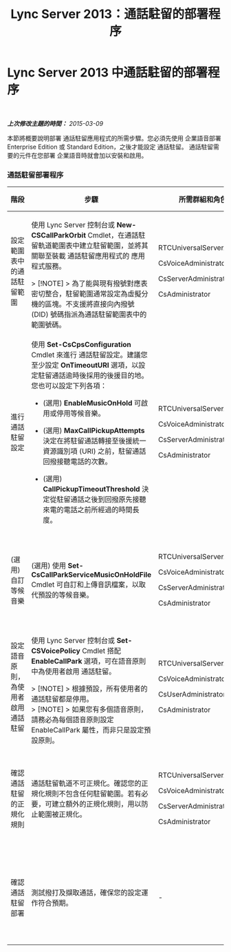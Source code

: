 ﻿---
title: Lync Server 2013：通話駐留的部署程序
TOCTitle: 通話駐留的部署程序
ms:assetid: 2000d672-a85f-4262-9d69-0bee9ae3709a
ms:mtpsurl: https://technet.microsoft.com/zh-tw/library/Gg398283(v=OCS.15)
ms:contentKeyID: 49290307
ms.date: 08/10/2015
mtps_version: v=OCS.15
ms.translationtype: HT
---

# Lync Server 2013 中通話駐留的部署程序

 

_**上次修改主題的時間：** 2015-03-09_

本節將概要說明部署 通話駐留應用程式的所需步驟。您必須先使用 企業語音部署 Enterprise Edition 或 Standard Edition，之後才能設定 通話駐留。 通話駐留需要的元件在您部署 企業語音時就會加以安裝和啟用。

### 通話駐留部署程序

<table>
<colgroup>
<col style="width: 25%" />
<col style="width: 25%" />
<col style="width: 25%" />
<col style="width: 25%" />
</colgroup>
<thead>
<tr class="header">
<th>階段</th>
<th>步驟</th>
<th>所需群組和角色</th>
<th>部署文件</th>
</tr>
</thead>
<tbody>
<tr class="odd">
<td><p>設定範圍表中的通話駐留範圍</p></td>
<td><p>使用 Lync Server 控制台或 <strong>New-CSCallParkOrbit</strong> Cmdlet，在通話駐留軌道範圍表中建立駐留範圍，並將其關聯至裝載 通話駐留應用程式的 應用程式服務。</p>
<div class="alert">
> [!NOTE]  
> 為了能與現有撥號對應表密切整合，駐留範圍通常設定為虛擬分機的區塊。不支援將直接向內撥號 (DID) 號碼指派為通話駐留範圍表中的範圍號碼。


</div></td>
<td><p>RTCUniversalServerAdmins</p>
<p>CsVoiceAdministrator</p>
<p>CsServerAdministrator</p>
<p>CsAdministrator</p></td>
<td><p><a href="lync-server-2013-create-or-modify-a-call-park-orbit-range.md">在 Lync Server 2013 中建立或修改通話駐留軌道範圍</a></p></td>
</tr>
<tr class="even">
<td><p>進行 通話駐留設定</p></td>
<td><p>使用 <strong>Set-CsCpsConfiguration</strong> Cmdlet 來進行 通話駐留設定。建議您至少設定 <strong>OnTimeoutURI</strong> 選項，以設定駐留通話逾時後採用的後援目的地。您也可以設定下列各項：</p>
<ul>
<li><p>(選用) <strong>EnableMusicOnHold</strong> 可啟用或停用等候音樂。</p></li>
<li><p>(選用) <strong>MaxCallPickupAttempts</strong> 決定在將駐留通話轉接至後援統一資源識別項 (URI) 之前，駐留通話回撥接聽電話的次數。</p></li>
<li><p>(選用) <strong>CallPickupTimeoutThreshold</strong> 決定從駐留通話之後到回撥原先接聽來電的電話之前所經過的時間長度。</p></li>
</ul></td>
<td><p>RTCUniversalServerAdmins</p>
<p>CsVoiceAdministrator</p>
<p>CsServerAdministrator</p>
<p>CsAdministrator</p></td>
<td><p><a href="lync-server-2013-configure-call-park-settings.md">在 Lync Server 2013 中設定通話駐留設定</a></p></td>
</tr>
<tr class="odd">
<td><p>(選用) 自訂等候音樂</p></td>
<td><p>(選用) 使用 <strong>Set-CsCallParkServiceMusicOnHoldFile</strong> Cmdlet 可自訂和上傳音訊檔案，以取代預設的等候音樂。</p></td>
<td><p>RTCUniversalServerAdmins</p>
<p>CsVoiceAdministrator</p>
<p>CsServerAdministrator</p>
<p>CsAdministrator</p></td>
<td><p><a href="lync-server-2013-customize-call-park-music-on-hold.md">在 Lync Server 2013 中自訂通話駐留等候音樂</a></p></td>
</tr>
<tr class="even">
<td><p>設定語音原則，為使用者啟用 通話駐留</p></td>
<td><p>使用 Lync Server 控制台或 <strong>Set-CSVoicePolicy</strong> Cmdlet 搭配 <strong>EnableCallPark</strong> 選項，可在語音原則中為使用者啟用 通話駐留。</p>
<div class="alert">
> [!NOTE]  
> 根據預設，所有使用者的 通話駐留都是停用。


</div>
<div class="alert">
> [!NOTE]  
> 如果您有多個語音原則，請務必為每個語音原則設定 EnableCallPark 屬性，而非只是設定預設原則。


</div></td>
<td><p>RTCUniversalServerAdmins</p>
<p>CsVoiceAdministrator</p>
<p>CsUserAdministrator</p>
<p>CsAdministrator</p></td>
<td><p><a href="lync-server-2013-enable-call-park-for-users.md">在 Lync Server 2013 中為使用者啟用通話駐留</a></p></td>
</tr>
<tr class="odd">
<td><p>確認 通話駐留的正規化規則</p></td>
<td><p>通話駐留軌道不可正規化。確認您的正規化規則不包含任何駐留範圍。若有必要，可建立額外的正規化規則，用以防止範圍被正規化。</p></td>
<td><p>RTCUniversalServerAdmins</p>
<p>CsVoiceAdministrator</p>
<p>CsServerAdministrator</p>
<p>CsAdministrator</p></td>
<td><p><a href="lync-server-2013-verify-normalization-rules-for-call-park.md">在 Lync Server 2013 中驗證通話駐留的正規化規則</a></p></td>
</tr>
<tr class="even">
<td><p>確認 通話駐留部署</p></td>
<td><p>測試撥打及擷取通話，確保您的設定運作符合預期。</p></td>
<td><p>-</p></td>
<td><p><a href="lync-server-2013-optional-verify-call-park-deployment.md">(選用) 在 Lync Server 2013 中驗證通話駐留部署</a></p></td>
</tr>
</tbody>
</table>

